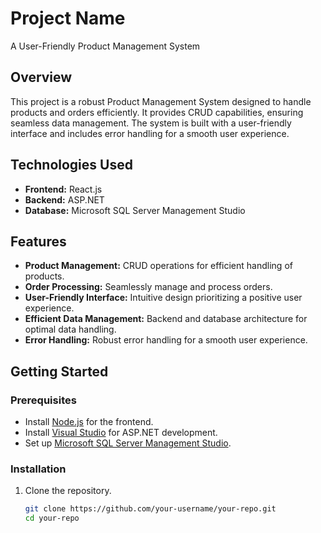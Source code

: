 # Project Name

A User-Friendly Product Management System

## Overview

This project is a robust Product Management System designed to handle products and orders efficiently. It provides CRUD capabilities, ensuring seamless data management. The system is built with a user-friendly interface and includes error handling for a smooth user experience.

## Technologies Used

- **Frontend:** React.js
- **Backend:** ASP.NET
- **Database:** Microsoft SQL Server Management Studio

## Features

- **Product Management:** CRUD operations for efficient handling of products.
- **Order Processing:** Seamlessly manage and process orders.
- **User-Friendly Interface:** Intuitive design prioritizing a positive user experience.
- **Efficient Data Management:** Backend and database architecture for optimal data handling.
- **Error Handling:** Robust error handling for a smooth user experience.

## Getting Started

### Prerequisites

- Install [Node.js](https://nodejs.org/) for the frontend.
- Install [Visual Studio](https://visualstudio.microsoft.com/) for ASP.NET development.
- Set up [Microsoft SQL Server Management Studio](https://docs.microsoft.com/en-us/sql/ssms/download-sql-server-management-studio-ssms).

### Installation

1. Clone the repository.
   ```bash
   git clone https://github.com/your-username/your-repo.git
   cd your-repo

